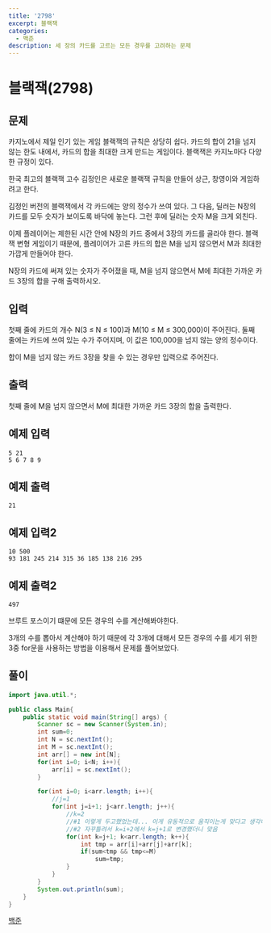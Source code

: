 ```yaml
---
title: '2798'
excerpt: 블랙잭
categories:
  - 백준
description: 세 장의 카드를 고르는 모든 경우를 고려하는 문제
---
```


# 블랙잭\(2798\)

## 문제

카지노에서 제일 인기 있는 게임 블랙잭의 규칙은 상당히 쉽다. 카드의 합이 21을 넘지 않는 한도 내에서, 카드의 합을 최대한 크게 만드는 게임이다. 블랙잭은 카지노마다 다양한 규정이 있다.

한국 최고의 블랙잭 고수 김정인은 새로운 블랙잭 규칙을 만들어 상근, 창영이와 게임하려고 한다.

김정인 버전의 블랙잭에서 각 카드에는 양의 정수가 쓰여 있다. 그 다음, 딜러는 N장의 카드를 모두 숫자가 보이도록 바닥에 놓는다. 그런 후에 딜러는 숫자 M을 크게 외친다.

이제 플레이어는 제한된 시간 안에 N장의 카드 중에서 3장의 카드를 골라야 한다. 블랙잭 변형 게임이기 때문에, 플레이어가 고른 카드의 합은 M을 넘지 않으면서 M과 최대한 가깝게 만들어야 한다.

N장의 카드에 써져 있는 숫자가 주어졌을 때, M을 넘지 않으면서 M에 최대한 가까운 카드 3장의 합을 구해 출력하시오.

## 입력

첫째 줄에 카드의 개수 N\(3 ≤ N ≤ 100\)과 M\(10 ≤ M ≤ 300,000\)이 주어진다. 둘째 줄에는 카드에 쓰여 있는 수가 주어지며, 이 값은 100,000을 넘지 않는 양의 정수이다.

합이 M을 넘지 않는 카드 3장을 찾을 수 있는 경우만 입력으로 주어진다.

## 출력

첫째 줄에 M을 넘지 않으면서 M에 최대한 가까운 카드 3장의 합을 출력한다.

## 예제 입력

```text
5 21
5 6 7 8 9
```

## 예제 출력

```text
21
```

## 예제 입력2

```text
10 500
93 181 245 214 315 36 185 138 216 295
```

## 예제 출력2

```text
497
```

브루트 포스이기 떄문에 모든 경우의 수를 계산해봐야한다.

3개의 수를 뽑아서 계산해야 하기 때문에 각 3개에 대해서 모든 경우의 수를 세기 위한 3중 for문을 사용하는 방법을 이용해서 문제를 풀어보았다.

## 풀이

```java
import java.util.*;

public class Main{
    public static void main(String[] args) {
        Scanner sc = new Scanner(System.in);
        int sum=0;
        int N = sc.nextInt();
        int M = sc.nextInt();
        int arr[] = new int[N];
        for(int i=0; i<N; i++){
            arr[i] = sc.nextInt();
        }

        for(int i=0; i<arr.length; i++){
            //j=1
            for(int j=i+1; j<arr.length; j++){
                //k=2
                //#1 이렇게 두고했었는데... 이게 유동적으로 움직이는게 맞다고 생각해서 바꿔봤는데맞음-> 답확인해보
                //#2 자꾸틀려서 k=i+2에서 k=j+1로 변경했더니 맞음
                for(int k=j+1; k<arr.length; k++){
                    int tmp = arr[i]+arr[j]+arr[k];
                    if(sum<tmp && tmp<=M)
                        sum=tmp;
                }
            }
        }
        System.out.println(sum);
    }
}
```

[백준](https://www.acmicpc.net/problem/2447)

